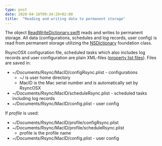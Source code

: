 ```yaml
---
type: post
date: 2020-04-16T09:34:29+02:00
title:  "Reading and writing data to permanent storage"
---
```

The object [ReadWriteDictionary.swift](https://github.com/rsyncOSX/RsyncOSX/blob/master/RsyncOSX/ReadWriteDictionary.swift) reads and writes to permanent storage. All data (configurations, schedules and log records, user config) is read from permanent storage utilizing the [NSDictionary](https://developer.apple.com/documentation/foundation/nsdictionary) foundation class.

RsyncOSX configuration file, scheduled tasks which also includes log records and user configuration are plain XML-files ([property list files](https://en.wikipedia.org/wiki/Property_list)). Files are saved in:

- ~/Documents/Rsync/MacID/configRsync.plist - configurations
  - ~/ is user home directory
  - MacID is the Mac serial number and is automatically set by RsyncOSX
- ~/Documents/Rsync/MacID/scheduleRsync.plist - scheduled tasks including log records
- ~/Documents/Rsync/MacID/config.plist - user config

If _profile_ is used:

- ~/Documents/Rsync/MacID/profile/configRsync.plist
- ~/Documents/Rsync/MacID/profile/scheduleRsync.plist
  - profile is the profile name
- ~/Documents/Rsync/MacID/config.plist - user config
